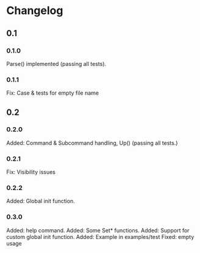 Changelog
=========


0.1
-----

### 0.1.0

Parse() implemented (passing all tests).

### 0.1.1

Fix: Case & tests for empty file name

0.2
-----

### 0.2.0

Added: Command & Subcommand handling, Up() (passing all tests.)

### 0.2.1

Fix: Visibility issues

### 0.2.2

Added: Global init function.

### 0.3.0

Added: help command.
Added: Some Set* functions.
Added: Support for custom global init function.
Added: Example in examples/test
Fixed: empty usage
